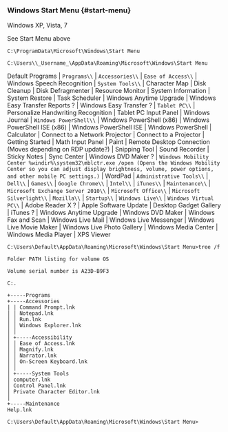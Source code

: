 
### Windows Start Menu {#start-menu}

Windows XP, Vista, 7

See Start Menu above

``C:\ProgramData\Microsoft\Windows\Start Menu``

``C:\Users\\_Username_\AppData\Roaming\Microsoft\Windows\Start Menu``

Default Programs
|
``Programs\\``
|
``Accessories\\``
|
``Ease of Access\\``
|
Windows Speech Recognition
|
``System Tools\\``
|
Character Map
|
Disk Cleanup
|
Disk Defragmenter
|
Resource Monitor
|
System Information
|
System Restore
|
Task Scheduler
|
Windows Anytime Upgrade
|
Windows Easy Transfer Reports ?
|
Windows Easy Transfer ?
|
``Tablet PC\\``
|
Personalize Handwriting Recognition
|
Tablet PC Input Panel
|
Windows Journal
|
``Windows PowerShell\\``
|
Windows PowerShell (x86)
|
Windows PowerShell ISE (x86)
|
Windows PowerShell ISE
|
Windows PowerShell
|
Calculator
|
Connect to a Network Projector
|
Connect to a Projector
|
Getting Started
|
Math Input Panel
|
Paint
|
Remote Desktop Connection (Moves depending on RDP update?)
|
Snipping Tool
|
Sound Recorder
|
Sticky Notes
|
Sync Center
|
Windows DVD Maker ?
|
``Windows Mobility Center %windir%\system32\mblctr.exe /open (Opens the Windows Mobility Center so you can adjust display brightness, volume, power options, and other mobile PC settings.)``
|
WordPad
|
``Administrative Tools\\``
|
``Dell\\``
|
``Games\\``
|
``Google Chrome\\``
|
``Intel\\``
|
``iTunes\\``
|
``Maintenance\\``
|
``Microsoft Exchange Server 2010\\``
|
``Microsoft Office\\``
|
``Microsoft Silverlight\\``
|
``Mozilla\\``
|
``Startup\\``
|
``Windows Live\\``
|
``Windows Virtual PC\\``
|
Adobe Reader X ?
|
Apple Software Update
|
Desktop Gadget Gallery
|
iTunes ?
|
Windows Anytime Upgrade
|
Windows DVD Maker
|
Windows Fax and Scan
|
Windows Live Mail
|
Windows Live Messenger
|
Windows Live Movie Maker
|
Windows Live Photo Gallery
|
Windows Media Center
|
Windows Media Player
|
XPS Viewer

``C:\Users\Default\AppData\Roaming\Microsoft\Windows\Start Menu>tree /f``

```
Folder PATH listing for volume OS

Volume serial number is A23D-B9F3

C:.

+-----Programs
+-----Accessories
| | Command Prompt.lnk
│ │ Notepad.lnk
│ │ Run.lnk
│ │ Windows Explorer.lnk
│ │
│ +-----Accessibility
│ │ Ease of Access.lnk
│ │ Magnify.lnk
│ │ Narrator.lnk
│ │ On-Screen Keyboard.lnk
│ │
│ +-----System Tools
│ computer.lnk
│ Control Panel.lnk
│ Private Character Editor.lnk
│
+-----Maintenance
Help.lnk
```

``C:\Users\Default\AppData\Roaming\Microsoft\Windows\Start Menu>``


